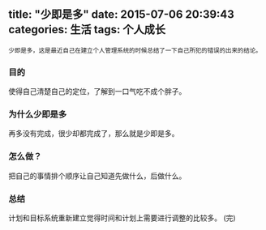 title: "少即是多"
date: 2015-07-06 20:39:43
categories: 生活
tags: 个人成长
---
    少即是多，这是最近自己在建立个人管理系统的时候总结了一下自己所犯的错误的出来的结论。

<!--more-->
### 目的
使得自己清楚自己的定位，了解到一口气吃不成个胖子。

### 为什么少即是多
再多没有完成，很少却都完成了，那么就是少即是多。

### 怎么做？
把自己的事情排个顺序让自己知道先做什么，后做什么。

### 总结
计划和目标系统重新建立觉得时间和计划上需要进行调整的比较多。
(完)
